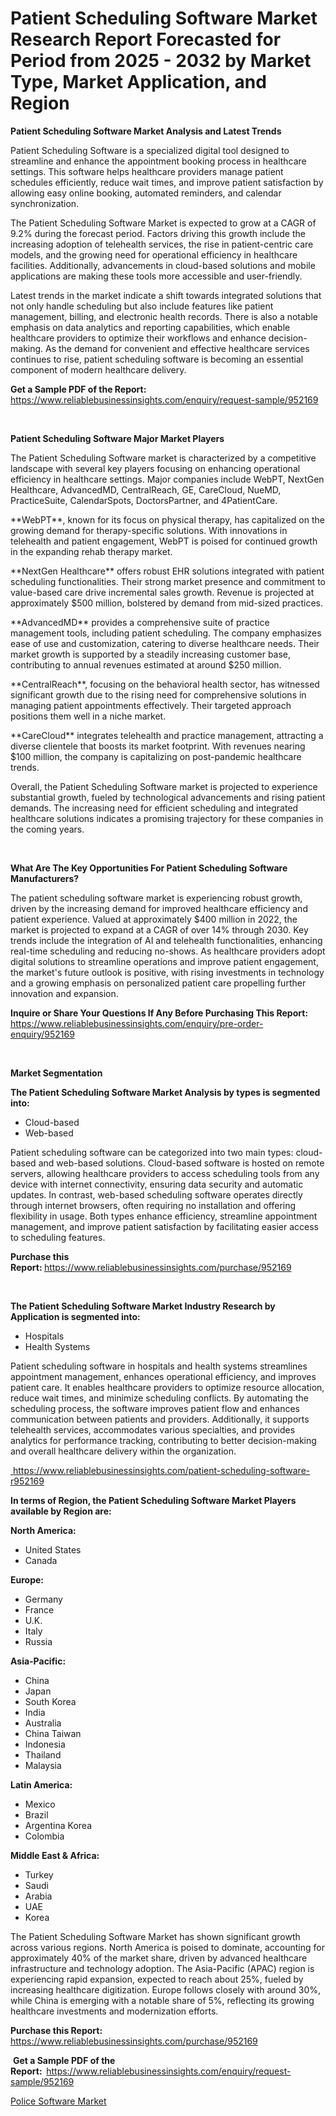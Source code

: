 <p><h1>Patient Scheduling Software Market Research Report Forecasted for Period from 2025 -  2032 by Market Type, Market Application, and Region</h1></p><p><strong>Patient Scheduling Software Market Analysis and Latest Trends</strong></p>
<p><p>Patient Scheduling Software is a specialized digital tool designed to streamline and enhance the appointment booking process in healthcare settings. This software helps healthcare providers manage patient schedules efficiently, reduce wait times, and improve patient satisfaction by allowing easy online booking, automated reminders, and calendar synchronization.</p><p>The Patient Scheduling Software Market is expected to grow at a CAGR of 9.2% during the forecast period. Factors driving this growth include the increasing adoption of telehealth services, the rise in patient-centric care models, and the growing need for operational efficiency in healthcare facilities. Additionally, advancements in cloud-based solutions and mobile applications are making these tools more accessible and user-friendly.</p><p>Latest trends in the market indicate a shift towards integrated solutions that not only handle scheduling but also include features like patient management, billing, and electronic health records. There is also a notable emphasis on data analytics and reporting capabilities, which enable healthcare providers to optimize their workflows and enhance decision-making. As the demand for convenient and effective healthcare services continues to rise, patient scheduling software is becoming an essential component of modern healthcare delivery.</p></p>
<p><strong>Get a Sample PDF of the Report:&nbsp;</strong> <a href="https://www.reliablebusinessinsights.com/enquiry/request-sample/952169?utm_campaign=2960&utm_medium=2&utm_source=Github&utm_content=ia&utm_term=06032025&utm_id=patient-scheduling-software">https://www.reliablebusinessinsights.com/enquiry/request-sample/952169</a></p>
<p>&nbsp;</p>
<p><strong>Patient Scheduling Software Major Market Players</strong></p>
<p><p>The Patient Scheduling Software market is characterized by a competitive landscape with several key players focusing on enhancing operational efficiency in healthcare settings. Major companies include WebPT, NextGen Healthcare, AdvancedMD, CentralReach, GE, CareCloud, NueMD, PracticeSuite, CalendarSpots, DoctorsPartner, and 4PatientCare.</p><p>**WebPT**, known for its focus on physical therapy, has capitalized on the growing demand for therapy-specific solutions. With innovations in telehealth and patient engagement, WebPT is poised for continued growth in the expanding rehab therapy market.</p><p>**NextGen Healthcare** offers robust EHR solutions integrated with patient scheduling functionalities. Their strong market presence and commitment to value-based care drive incremental sales growth. Revenue is projected at approximately $500 million, bolstered by demand from mid-sized practices.</p><p>**AdvancedMD** provides a comprehensive suite of practice management tools, including patient scheduling. The company emphasizes ease of use and customization, catering to diverse healthcare needs. Their market growth is supported by a steadily increasing customer base, contributing to annual revenues estimated at around $250 million.</p><p>**CentralReach**, focusing on the behavioral health sector, has witnessed significant growth due to the rising need for comprehensive solutions in managing patient appointments effectively. Their targeted approach positions them well in a niche market.</p><p>**CareCloud** integrates telehealth and practice management, attracting a diverse clientele that boosts its market footprint. With revenues nearing $100 million, the company is capitalizing on post-pandemic healthcare trends.</p><p>Overall, the Patient Scheduling Software market is projected to experience substantial growth, fueled by technological advancements and rising patient demands. The increasing need for efficient scheduling and integrated healthcare solutions indicates a promising trajectory for these companies in the coming years.</p></p>
<p>&nbsp;</p>
<p><strong>What Are The Key Opportunities For Patient Scheduling Software Manufacturers?</strong></p>
<p><p>The patient scheduling software market is experiencing robust growth, driven by the increasing demand for improved healthcare efficiency and patient experience. Valued at approximately $400 million in 2022, the market is projected to expand at a CAGR of over 14% through 2030. Key trends include the integration of AI and telehealth functionalities, enhancing real-time scheduling and reducing no-shows. As healthcare providers adopt digital solutions to streamline operations and improve patient engagement, the market's future outlook is positive, with rising investments in technology and a growing emphasis on personalized patient care propelling further innovation and expansion.</p></p>
<p><strong>Inquire or Share Your Questions If Any Before Purchasing This Report:</strong> <a href="https://www.reliablebusinessinsights.com/enquiry/pre-order-enquiry/952169?utm_campaign=2960&utm_medium=2&utm_source=Github&utm_content=ia&utm_term=06032025&utm_id=patient-scheduling-software">https://www.reliablebusinessinsights.com/enquiry/pre-order-enquiry/952169</a></p>
<p>&nbsp;</p>
<p><strong>Market Segmentation</strong></p>
<p><strong>The Patient Scheduling Software Market Analysis by types is segmented into:</strong></p>
<p><ul><li>Cloud-based</li><li>Web-based</li></ul></p>
<p><p>Patient scheduling software can be categorized into two main types: cloud-based and web-based solutions. Cloud-based software is hosted on remote servers, allowing healthcare providers to access scheduling tools from any device with internet connectivity, ensuring data security and automatic updates. In contrast, web-based scheduling software operates directly through internet browsers, often requiring no installation and offering flexibility in usage. Both types enhance efficiency, streamline appointment management, and improve patient satisfaction by facilitating easier access to scheduling features.</p></p>
<p><strong>Purchase this Report:&nbsp;</strong><a href="https://www.reliablebusinessinsights.com/purchase/952169?utm_campaign=2960&utm_medium=2&utm_source=Github&utm_content=ia&utm_term=06032025&utm_id=patient-scheduling-software">https://www.reliablebusinessinsights.com/purchase/952169</a></p>
<p>&nbsp;</p>
<p><strong>The Patient Scheduling Software Market Industry Research by Application is segmented into:</strong></p>
<p><ul><li>Hospitals</li><li>Health Systems</li></ul></p>
<p><p>Patient scheduling software in hospitals and health systems streamlines appointment management, enhances operational efficiency, and improves patient care. It enables healthcare providers to optimize resource allocation, reduce wait times, and minimize scheduling conflicts. By automating the scheduling process, the software improves patient flow and enhances communication between patients and providers. Additionally, it supports telehealth services, accommodates various specialties, and provides analytics for performance tracking, contributing to better decision-making and overall healthcare delivery within the organization.</p></p>
<p><a href="https://www.reliablebusinessinsights.com/patient-scheduling-software-r952169?utm_campaign=2960&utm_medium=2&utm_source=Github&utm_content=ia&utm_term=06032025&utm_id=patient-scheduling-software">&nbsp;https://www.reliablebusinessinsights.com/patient-scheduling-software-r952169</a></p>
<p><strong>In terms of Region, the Patient Scheduling Software Market Players available by Region are:</strong></p>
<p>
    <p> <strong> North America: </strong>
        <ul>
            <li>United States</li>
            <li>Canada</li>
        </ul>
        </p> 
    <p> <strong> Europe: </strong>
        <ul>
            <li>Germany</li>
            <li>France</li>
            <li>U.K.</li>
            <li>Italy</li>
            <li>Russia</li>
        </ul>
        </p> 
    <p> <strong> Asia-Pacific: </strong>
        <ul>
            <li>China</li>
            <li>Japan</li>
            <li>South Korea</li>
            <li>India</li>
            <li>Australia</li>
            <li>China Taiwan</li>
            <li>Indonesia</li>
            <li>Thailand</li>
            <li>Malaysia</li>
        </ul>
        </p> 
    <p> <strong> Latin America: </strong>
        <ul>
            <li>Mexico</li>
            <li>Brazil</li>
            <li>Argentina Korea</li>
            <li>Colombia</li>
        </ul>
        </p> 
    <p> <strong> Middle East & Africa: </strong>
        <ul>
            <li>Turkey</li>
            <li>Saudi</li>
            <li>Arabia</li>
            <li>UAE</li>
            <li>Korea</li>
        </ul>
    </p>
    </p>
<p><p>The Patient Scheduling Software Market has shown significant growth across various regions. North America is poised to dominate, accounting for approximately 40% of the market share, driven by advanced healthcare infrastructure and technology adoption. The Asia-Pacific (APAC) region is experiencing rapid expansion, expected to reach about 25%, fueled by increasing healthcare digitization. Europe follows closely with around 30%, while China is emerging with a notable share of 5%, reflecting its growing healthcare investments and modernization efforts.</p></p>
<p><strong>Purchase this Report: </strong><a href="https://www.reliablebusinessinsights.com/purchase/952169?utm_campaign=2960&utm_medium=2&utm_source=Github&utm_content=ia&utm_term=06032025&utm_id=patient-scheduling-software">https://www.reliablebusinessinsights.com/purchase/952169</a></p>
<p>&nbsp;<strong>Get a Sample PDF of the Report:&nbsp;&nbsp;</strong><a href="https://www.reliablebusinessinsights.com/enquiry/request-sample/952169?utm_campaign=2960&utm_medium=2&utm_source=Github&utm_content=ia&utm_term=06032025&utm_id=patient-scheduling-software">https://www.reliablebusinessinsights.com/enquiry/request-sample/952169</a></p>
<p><strong></strong></p>
<p><p><a href="https://github.com/mriwacraane/Market-Research-Report-List-1/blob/main/police-software-market.md?utm_campaign=2960&utm_medium=2&utm_source=Github&utm_content=ia&utm_term=06032025&utm_id=patient-scheduling-software">Police Software Market</a></p></p>